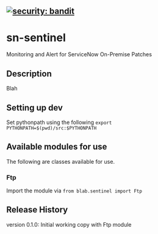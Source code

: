 [![security: bandit](https://img.shields.io/badge/security-bandit-yellow.svg)](https://github.com/PyCQA/bandit)
---
# sn-sentinel
Monitoring and Alert for ServiceNow On-Premise Patches

## Description
Blah

## Setting up dev
Set pythonpath using the following
`export PYTHONPATH=$(pwd)/src:$PYTHONPATH`

## Available modules for use
The following are classes available for use.

### Ftp
Import the module via
`from blab.sentinel import Ftp`


## Release History
version 0.1.0:
Initial working copy with Ftp module